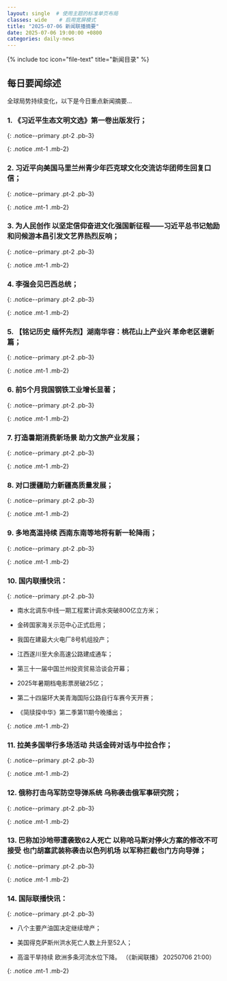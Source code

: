 ```yaml
---
layout: single  # 使用主题的标准单页布局
classes: wide    # 启用宽屏模式
title: "2025-07-06 新闻联播摘要"
date: 2025-07-06 19:00:00 +0800
categories: daily-news
---
```


{% include toc icon="file-text" title="新闻目录" %}
   
## 每日要闻综述

全球局势持续变化，以下是今日重点新闻摘要...

### 1. 《习近平生态文明文选》第一卷出版发行； 

{: .notice--primary .pt-2 .pb-3}

{: .notice .mt-1 .mb-2}

### 2. 习近平向美国马里兰州青少年匹克球文化交流访华团师生回复口信； 

{: .notice--primary .pt-2 .pb-3}

{: .notice .mt-1 .mb-2}

### 3. 为人民创作 以坚定信仰奋进文化强国新征程——习近平总书记勉励和问候游本昌引发文艺界热烈反响； 

{: .notice--primary .pt-2 .pb-3}

{: .notice .mt-1 .mb-2}

### 4. 李强会见巴西总统； 

{: .notice--primary .pt-2 .pb-3}

{: .notice .mt-1 .mb-2}

### 5. 【铭记历史 缅怀先烈】湖南华容：桃花山上产业兴 革命老区谱新篇； 

{: .notice--primary .pt-2 .pb-3}

{: .notice .mt-1 .mb-2}

### 6. 前5个月我国钢铁工业增长显著； 

{: .notice--primary .pt-2 .pb-3}

{: .notice .mt-1 .mb-2}

### 7. 打造暑期消费新场景 助力文旅产业发展； 

{: .notice--primary .pt-2 .pb-3}

{: .notice .mt-1 .mb-2}

### 8. 对口援疆助力新疆高质量发展； 

{: .notice--primary .pt-2 .pb-3}

{: .notice .mt-1 .mb-2}

### 9. 多地高温持续 西南东南等地将有新一轮降雨； 

{: .notice--primary .pt-2 .pb-3}

{: .notice .mt-1 .mb-2}

### 10. 国内联播快讯： 

{: .notice--primary .pt-2 .pb-3}

- 南水北调东中线一期工程累计调水突破800亿立方米；

- 金砖国家海关示范中心正式启用；

- 我国在建最大火电厂8号机组投产；

- 江西遂川至大余高速公路建成通车；

- 第三十一届中国兰州投资贸易洽谈会开幕；

- 2025年暑期档电影票房破25亿；

- 第二十四届环大美青海国际公路自行车赛今天开赛；

- 《简牍探中华》第二季第11期今晚播出；

{: .notice .mt-1 .mb-2}

### 11. 拉美多国举行多场活动 共话金砖对话与中拉合作； 

{: .notice--primary .pt-2 .pb-3}

{: .notice .mt-1 .mb-2}

### 12. 俄称打击乌军防空导弹系统 乌称袭击俄军事研究院； 

{: .notice--primary .pt-2 .pb-3}

{: .notice .mt-1 .mb-2}

### 13. 巴称加沙地带遭袭致62人死亡 以称哈马斯对停火方案的修改不可接受 也门胡塞武装称袭击以色列机场 以军称拦截也门方向导弹； 

{: .notice--primary .pt-2 .pb-3}

{: .notice .mt-1 .mb-2}

### 14. 国际联播快讯： 

{: .notice--primary .pt-2 .pb-3}

- 八个主要产油国决定继续增产；

- 美国得克萨斯州洪水死亡人数上升至52人；

- 高温干旱持续 欧洲多条河流水位下降。 （《新闻联播》 20250706 21:00）

{: .notice .mt-1 .mb-2}